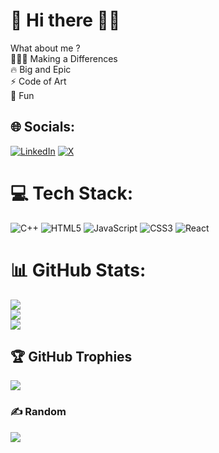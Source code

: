 # 💫 Hi there 👋🏼
What about me ?<br>🧑🏻‍💻 Making a Differences<br>🔥 Big and Epic<br>⚡️ Code of Art<br>🎲 Fun


## 🌐 Socials:
[![LinkedIn](https://img.shields.io/badge/LinkedIn-%230077B5.svg?logo=linkedin&logoColor=white)](https://linkedin.com/in/www.linkedin.com/in/aadityaparmar) [![X](https://img.shields.io/badge/X-black.svg?logo=X&logoColor=white)](https://x.com/a1dtya) 

# 💻 Tech Stack:
![C++](https://img.shields.io/badge/c++-%2300599C.svg?style=for-the-badge&logo=c%2B%2B&logoColor=white) ![HTML5](https://img.shields.io/badge/html5-%23E34F26.svg?style=for-the-badge&logo=html5&logoColor=white) ![JavaScript](https://img.shields.io/badge/javascript-%23323330.svg?style=for-the-badge&logo=javascript&logoColor=%23F7DF1E) ![CSS3](https://img.shields.io/badge/css3-%231572B6.svg?style=for-the-badge&logo=css3&logoColor=white) ![React](https://img.shields.io/badge/react-%2320232a.svg?style=for-the-badge&logo=react&logoColor=%2361DAFB)
# 📊 GitHub Stats:
![](https://github-readme-stats.vercel.app/api?username=a1dtya&theme=dark&hide_border=false&include_all_commits=false&count_private=false)<br/>
![](https://github-readme-streak-stats.herokuapp.com/?user=a1dtya&theme=dark&hide_border=false)<br/>
![](https://github-readme-stats.vercel.app/api/top-langs/?username=a1dtya&theme=dark&hide_border=false&include_all_commits=false&count_private=false&layout=compact)

## 🏆 GitHub Trophies
![](https://github-profile-trophy.vercel.app/?username=a1dtya&theme=radical&no-frame=false&no-bg=false&margin-w=4)

### ✍️ Random 
![](https://quotes-github-readme.vercel.app/api?type=horizontal&theme=radical)

<!-- Proudly created with GPRM ( https://gprm.itsvg.in ) -->
